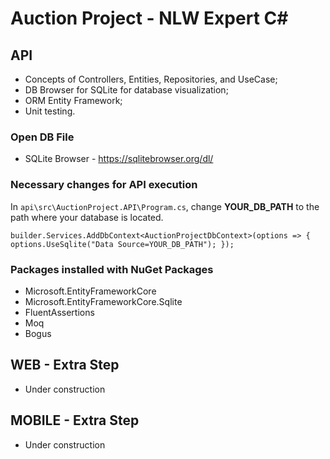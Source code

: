 # Auction Project - NLW Expert C#

## API

- Concepts of Controllers, Entities, Repositories, and UseCase;
- DB Browser for SQLite for database visualization;
- ORM Entity Framework;
- Unit testing.

### Open DB File
- SQLite Browser - https://sqlitebrowser.org/dl/

### Necessary changes for API execution
In `api\src\AuctionProject.API\Program.cs`, change **YOUR_DB_PATH** to the path where your database is located.

``builder.Services.AddDbContext<AuctionProjectDbContext>(options => {
    options.UseSqlite("Data Source=YOUR_DB_PATH");
});``


### Packages installed with NuGet Packages

- Microsoft.EntityFrameworkCore
- Microsoft.EntityFrameworkCore.Sqlite
- FluentAssertions
- Moq
- Bogus

## WEB - Extra Step

- Under construction

## MOBILE - Extra Step
- Under construction
